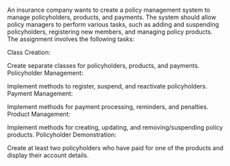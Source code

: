 An insurance company wants to create a policy management system to manage policyholders, products, and payments. 
The system should allow policy managers to perform various tasks, such as adding and suspending policyholders,
registering new members, and managing policy products. 
The assignment involves the following tasks:

Class Creation:

Create separate classes for policyholders, products, and payments.
Policyholder Management:

Implement methods to register, suspend, and reactivate policyholders.
Payment Management:

Implement methods for payment processing, reminders, and penalties.
Product Management:

Implement methods for creating, updating, and removing/suspending policy products.
Policyholder Demonstration:

Create at least two policyholders who have paid for one of the products and display their account details.
